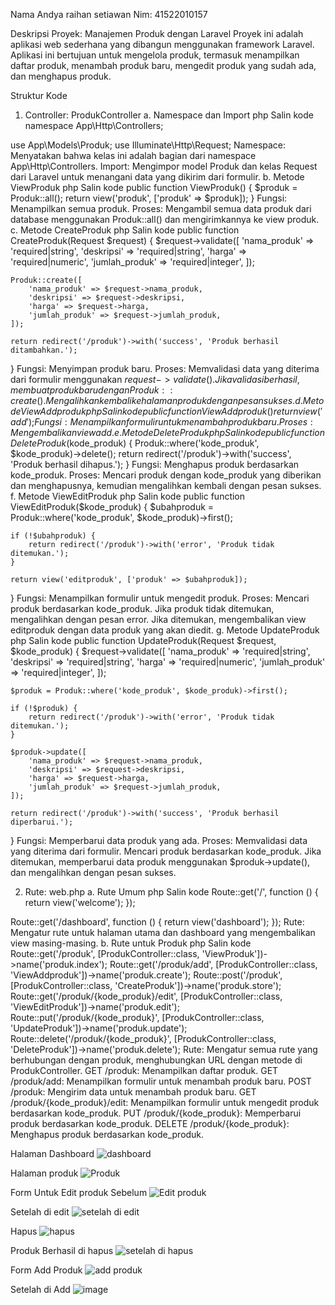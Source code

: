 Nama Andya raihan setiawan
Nim: 41522010157

Deskripsi Proyek: Manajemen Produk dengan Laravel
Proyek ini adalah aplikasi web sederhana yang dibangun menggunakan framework Laravel. Aplikasi ini bertujuan untuk mengelola produk, termasuk menampilkan daftar produk, menambah produk baru, mengedit produk yang sudah ada, dan menghapus produk.

Struktur Kode
1. Controller: ProdukController
a. Namespace dan Import
php
Salin kode
namespace App\Http\Controllers;

use App\Models\Produk;
use Illuminate\Http\Request;
Namespace: Menyatakan bahwa kelas ini adalah bagian dari namespace App\Http\Controllers.
Import: Mengimpor model Produk dan kelas Request dari Laravel untuk menangani data yang dikirim dari formulir.
b. Metode ViewProduk
php
Salin kode
public function ViewProduk()
{
    $produk = Produk::all();
    return view('produk', ['produk' => $produk]);
}
Fungsi: Menampilkan semua produk.
Proses: Mengambil semua data produk dari database menggunakan Produk::all() dan mengirimkannya ke view produk.
c. Metode CreateProduk
php
Salin kode
public function CreateProduk(Request $request)
{
    $request->validate([
        'nama_produk' => 'required|string',
        'deskripsi' => 'required|string',
        'harga' => 'required|numeric',
        'jumlah_produk' => 'required|integer',
    ]);

    Produk::create([
        'nama_produk' => $request->nama_produk,
        'deskripsi' => $request->deskripsi,
        'harga' => $request->harga,
        'jumlah_produk' => $request->jumlah_produk,
    ]);

    return redirect('/produk')->with('success', 'Produk berhasil ditambahkan.');
}
Fungsi: Menyimpan produk baru.
Proses:
Memvalidasi data yang diterima dari formulir menggunakan $request->validate().
Jika validasi berhasil, membuat produk baru dengan Produk::create().
Mengalihkan kembali ke halaman produk dengan pesan sukses.
d. Metode ViewAddproduk
php
Salin kode
public function ViewAddproduk()
{
    return view('add');
}
Fungsi: Menampilkan formulir untuk menambah produk baru.
Proses: Mengembalikan view add.
e. Metode DeleteProduk
php
Salin kode
public function DeleteProduk($kode_produk)
{
    Produk::where('kode_produk', $kode_produk)->delete();
    return redirect('/produk')->with('success', 'Produk berhasil dihapus.');
}
Fungsi: Menghapus produk berdasarkan kode_produk.
Proses: Mencari produk dengan kode_produk yang diberikan dan menghapusnya, kemudian mengalihkan kembali dengan pesan sukses.
f. Metode ViewEditProduk
php
Salin kode
public function ViewEditProduk($kode_produk)
{
    $ubahproduk = Produk::where('kode_produk', $kode_produk)->first();

    if (!$ubahproduk) {
        return redirect('/produk')->with('error', 'Produk tidak ditemukan.');
    }

    return view('editproduk', ['produk' => $ubahproduk]);
}
Fungsi: Menampilkan formulir untuk mengedit produk.
Proses:
Mencari produk berdasarkan kode_produk.
Jika produk tidak ditemukan, mengalihkan dengan pesan error.
Jika ditemukan, mengembalikan view editproduk dengan data produk yang akan diedit.
g. Metode UpdateProduk
php
Salin kode
public function UpdateProduk(Request $request, $kode_produk)
{
    $request->validate([
        'nama_produk' => 'required|string',
        'deskripsi' => 'required|string',
        'harga' => 'required|numeric',
        'jumlah_produk' => 'required|integer',
    ]);

    $produk = Produk::where('kode_produk', $kode_produk)->first();

    if (!$produk) {
        return redirect('/produk')->with('error', 'Produk tidak ditemukan.');
    }

    $produk->update([
        'nama_produk' => $request->nama_produk,
        'deskripsi' => $request->deskripsi,
        'harga' => $request->harga,
        'jumlah_produk' => $request->jumlah_produk,
    ]);

    return redirect('/produk')->with('success', 'Produk berhasil diperbarui.');
}
Fungsi: Memperbarui data produk yang ada.
Proses:
Memvalidasi data yang diterima dari formulir.
Mencari produk berdasarkan kode_produk.
Jika ditemukan, memperbarui data produk menggunakan $produk->update(), dan mengalihkan dengan pesan sukses.


2. Rute: web.php
a. Rute Umum
php
Salin kode
Route::get('/', function () {
    return view('welcome');
});

Route::get('/dashboard', function () {
    return view('dashboard');
});
Rute: Mengatur rute untuk halaman utama dan dashboard yang mengembalikan view masing-masing.
b. Rute untuk Produk
php
Salin kode
Route::get('/produk', [ProdukController::class, 'ViewProduk'])->name('produk.index');
Route::get('/produk/add', [ProdukController::class, 'ViewAddproduk'])->name('produk.create');
Route::post('/produk', [ProdukController::class, 'CreateProduk'])->name('produk.store');
Route::get('/produk/{kode_produk}/edit', [ProdukController::class, 'ViewEditProduk'])->name('produk.edit');
Route::put('/produk/{kode_produk}', [ProdukController::class, 'UpdateProduk'])->name('produk.update');
Route::delete('/produk/{kode_produk}', [ProdukController::class, 'DeleteProduk'])->name('produk.delete');
Rute: Mengatur semua rute yang berhubungan dengan produk, menghubungkan URL dengan metode di ProdukController.
GET /produk: Menampilkan daftar produk.
GET /produk/add: Menampilkan formulir untuk menambah produk baru.
POST /produk: Mengirim data untuk menambah produk baru.
GET /produk/{kode_produk}/edit: Menampilkan formulir untuk mengedit produk berdasarkan kode_produk.
PUT /produk/{kode_produk}: Memperbarui produk berdasarkan kode_produk.
DELETE /produk/{kode_produk}: Menghapus produk berdasarkan kode_produk.

Halaman Dashboard
![dashboard](https://github.com/user-attachments/assets/363d3664-16ed-4769-ae97-f581e596aaff)

Halaman produk
![Produk](https://github.com/user-attachments/assets/4cc737a8-a40b-4990-a0e5-2d000e7f19bd)

Form Untuk Edit produk Sebelum
![Edit produk](https://github.com/user-attachments/assets/580970ac-97b2-4dca-bf42-4e9001b6be0a)

Setelah di edit
![setelah di edit](https://github.com/user-attachments/assets/7aeccd13-7cef-4971-a7c9-b30779c428ea)

Hapus
![hapus](https://github.com/user-attachments/assets/0d7a12fd-8788-4d05-93d6-5c3d89335293)

Produk Berhasil di hapus
![setelah di hapus](https://github.com/user-attachments/assets/6c202ae8-936f-43a4-8621-116cfca1b004)

Form Add Produk
![add produk](https://github.com/user-attachments/assets/7151f21f-b1cd-4bea-abce-501d41581f5d)


Setelah di Add
![image](https://github.com/user-attachments/assets/fa0c0f56-995b-404c-814b-5cd8574834ad)








